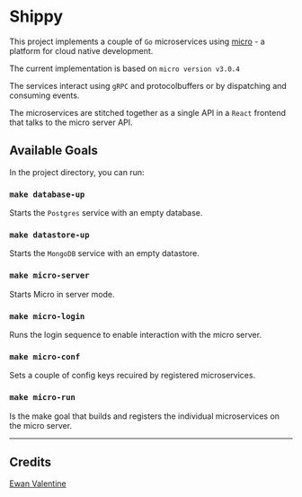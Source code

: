# Shippy

This project implements a couple of `Go` microservices using [micro](https://micro.mu/) - a platform for cloud native development.

The current implementation is based on `micro version v3.0.4`

The services interact using `gRPC` and protocolbuffers or by dispatching and consuming events.

The microservices are stitched together as a single API in a `React` frontend that talks to the micro server API.

## Available Goals

In the project directory, you can run:

### `make database-up`

Starts the `Postgres` service with an empty database.

### `make datastore-up`

Starts the `MongoDB` service with an empty datastore.

### `make micro-server`

Starts Micro in server mode.

### `make micro-login`

Runs the login sequence to enable interaction with the micro server.

### `make micro-conf`

Sets a couple of config keys recuired by registered microservices.

### `make micro-run`

Is the make goal that builds and registers the individual microservices on the micro server.

----

## Credits

[Ewan Valentine](https://ewanvalentine.io/)
